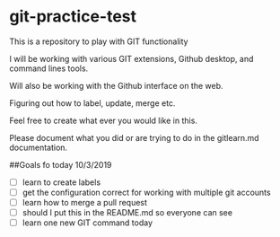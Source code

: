 # git-practice-test

 This is a repository to play with GIT functionality 

 I will be working with various GIT extensions, Github desktop, and command lines tools. 

 Will also be working with the Github interface on the web. 

 Figuring out how to label, update, merge etc. 

 Feel free to create what ever you would like in this. 

 Please document what you did or are trying to do in the gitlearn.md documentation. 

 
 ##Goals fo today 10/3/2019  
 * [ ] learn to create labels 
 * [ ] get the configuration correct for working with multiple git accounts 
 * [ ] learn how to merge a pull request 
 * [ ] should I put this in the README.md so everyone can see 
 * [ ] learn one new GIT command today

